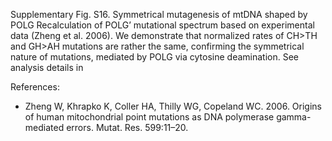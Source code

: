 Supplementary Fig. S16. Symmetrical mutagenesis of mtDNA shaped by POLG
Recalculation  of POLG’ mutational spectrum based on experimental data (Zheng et al. 2006). We demonstrate that normalized rates of CH>TH and GH>AH mutations are rather the same, confirming the symmetrical nature of mutations,  mediated by POLG via cytosine deamination. 
See analysis details in

References:
- Zheng W, Khrapko K, Coller HA, Thilly WG, Copeland WC. 2006. Origins of human mitochondrial point mutations as DNA polymerase gamma-mediated errors. Mutat. Res. 599:11–20.

